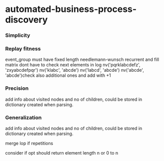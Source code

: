 # automated-business-process-discovery
 
### Simplicity

### Replay fitness
event_group must have fixed length
needlemann-wunsch recurrent and fill matrix
dont have to check next elements in log
nv('pqrklabcdefz', 'zxyabcdefpqr')
nv('klabc', 'abcde')
nv('labcd', 'abcde')
nv('abcde', 'abcde')check also additional ones and add with +1
### Precision
add info about visited nodes and no of children, could be stored in dictionary created when parsing.
### Generalization
add info about visited nodes and no of children, could be stored in dictionary created when parsing.

merge lop if repetitions

consider if opt should return element length n or 0 to n